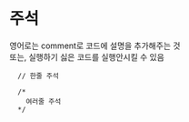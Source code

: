 # 주석
영어로는 comment로 코드에 설명을 추가해주는 것   
또는, 실행하기 싫은 코드를 실행안시킬 수 있음
```
  // 한줄 주석
  
  /*
    여러줄 주석
  */
```
